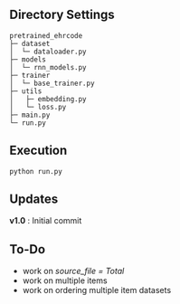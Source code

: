 ##  Directory Settings

```
pretrained_ehrcode
├─ dataset
│  └─ dataloader.py
├─ models
│  └─ rnn_models.py
├─ trainer
│  └─ base_trainer.py
├─ utils
│   ├─ embedding.py
│   └─ loss.py
├─ main.py
└─ run.py
```

## Execution
```
python run.py
```


## Updates
**v1.0** : Initial commit


## To-Do
- work on *source_file = Total*
- work on multiple items
- work on ordering multiple item datasets
